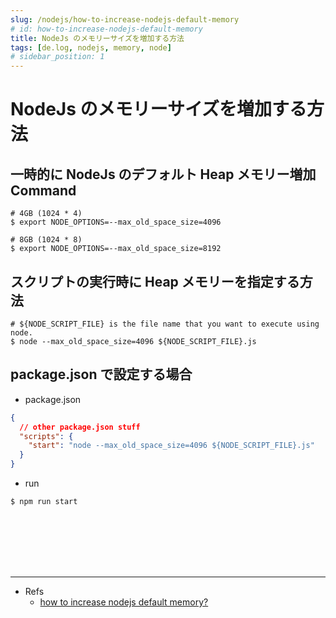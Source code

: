 ```yaml
---
slug: /nodejs/how-to-increase-nodejs-default-memory
# id: how-to-increase-nodejs-default-memory
title: NodeJs のメモリーサイズを増加する方法
tags: [de.log, nodejs, memory, node]
# sidebar_position: 1
---
```


<!--title -->
# NodeJs のメモリーサイズを増加する方法
<!--//title -->


## 一時的に NodeJs のデフォルト Heap メモリー増加 Command
```shell
# 4GB (1024 * 4)
$ export NODE_OPTIONS=--max_old_space_size=4096

# 8GB (1024 * 8)
$ export NODE_OPTIONS=--max_old_space_size=8192

```


## スクリプトの実行時に Heap メモリーを指定する方法
```shell
# ${NODE_SCRIPT_FILE} is the file name that you want to execute using node.
$ node --max_old_space_size=4096 ${NODE_SCRIPT_FILE}.js
```

## package.json で設定する場合
- package.json
```json
{
  // other package.json stuff
  "scripts": {
    "start": "node --max_old_space_size=4096 ${NODE_SCRIPT_FILE}.js"
  }
}
```

- run
```shell
$ npm run start
```


<br /><br /><br /><br /><br />

---
- Refs
  + [how to increase nodejs default memory?](https://stackoverflow.com/questions/34356012/how-to-increase-nodejs-default-memory)